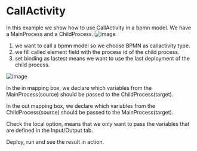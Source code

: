 # CallActivity

In this example we show how to use CallActivity in a bpmn model. We have a MainProcess and a ChildProcess. 
![image](https://user-images.githubusercontent.com/37771899/118640256-03df5700-b7ee-11eb-8147-2a1b7700cb97.png)

1. we want to call a bpmn model so we choose BPMN as callactivity type.
2. we fill called element field with the process id of the child process.
3. set binding as lastest means we want to use the last deployment of the child process.

![image](https://user-images.githubusercontent.com/37771899/118640918-c62efe00-b7ee-11eb-9bd2-7158ba4e6a11.png)

In the in mapping box, we declare which variables from the MainProcess(source) should be passed to the ChildProcess(target).

In the out mapping box, we declare which variables from the ChildProcess(source) should be passed to the MainProcess(target).

Check the local option, means that we only want to pass the variables that are defined in the Input/Output tab.

Deploy, run and see the result in action.

